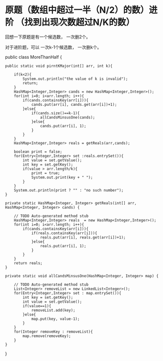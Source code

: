 原题（数组中超过一半（N/2）的数）进阶 （找到出现次数超过N/K的数） 
=================================================

回想一下原题是有一个候选数， 一次删2个。

对于进阶题，可以 一次k-1个候选数， 一次删k个。

public class MoreThanHalf {
	
	public static void pirntKMajor(int[] arr, int k){
	
		if(k<2){
			System.out.println("the value of k is invalid");
			return;
		}
		HashMap<Integer,Integer> cands = new HashMap<Integer,Integer>();
		for(int i=0; i<arr.length; i++){
			if(cands.containsKey(arr[i])){
				cands.put(arr[i], cands.get(arr[i])+1);
			}else{
				if(cands.size()==k-1){
					allCandsMinsusOne(cands);
				}else{
					cands.put(arr[i], 1);
				}
			}
		}
		HashMap<Integer,Integer> reals = getReals(arr,cands);
		
		boolean print = false;
		for(Entry<Integer,Integer> set :reals.entrySet()){
			int value = set.getValue();
			int key = set.getKey();
			if(value > arr.length/k){
				print = true;
				System.out.print(key + " ");
			}
		}
		System.out.println(print ? "" : "no such number");
	}

	private static HashMap<Integer, Integer> getReals(int[] arr, HashMap<Integer, Integer> cands) {
	
		// TODO Auto-generated method stub
		HashMap<Integer,Integer> reals  = new HashMap<Integer,Integer>();
		for(int i=0; i<arr.length; i++){
			if(cands.containsKey(arr[i])){
				if(reals.containsKey(arr[i])){
					reals.put(arr[i], reals.get(arr[i])+1);
				}else{
					reals.put(arr[i], 1);
				}
			}
		}
		return reals;
	}

	private static void allCandsMinsusOne(HashMap<Integer, Integer> map) {
	
		// TODO Auto-generated method stub
		List<Integer> removeList = new LinkedList<Integer>();
		for(Entry<Integer,Integer> set : map.entrySet()){
			int key = set.getKey();
			int value = set.getValue();
			if(value==1){
				removeList.add(key);
			}else{
				map.put(key, value-1);
			}
		}
		for(Integer removeKey : removeList){
			map.remove(removeKey);
		}
	}
}
 
 
